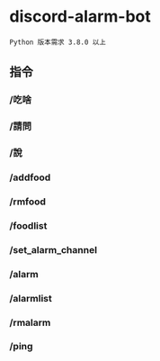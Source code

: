 # discord-alarm-bot 
```info
Python 版本需求 3.8.0 以上
```
## 指令
### /吃啥
### /請問
### /說
### /addfood
### /rmfood
### /foodlist
### /set_alarm_channel
### /alarm
### /alarmlist
### /rmalarm
### /ping